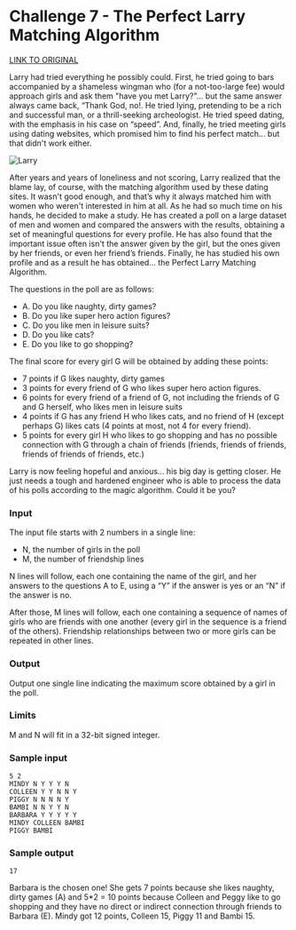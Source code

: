 # Challenge 7 - The Perfect Larry Matching Algorithm

[LINK TO ORIGINAL](https://contest.tuenti.net/Challenges?id=7)

Larry had tried everything he possibly could. First, he tried going to bars accompanied by a shameless wingman who (for a not-too-large fee) would approach girls and ask them "have you met Larry?"... but the same answer always came back, “Thank God, no!. He tried lying, pretending to be a rich and successful man, or a thrill-seeking archeologist. He tried speed dating, with the emphasis in his case on “speed”. And, finally, he tried meeting girls using dating websites, which promised him to find his perfect match... but that didn't work either.

![Larry](https://contest.tuenti.net/resources/img/larry.jpg)

After years and years of loneliness and not scoring, Larry realized that the blame lay, of course, with the matching algorithm used by these dating sites. It wasn't good enough, and that’s why it always matched him with women who weren't interested in him at all. As he had so much time on his hands, he decided to make a study. He has created a poll on a large dataset of men and women and compared the answers with the results, obtaining a set of meaningful questions for every profile. He has also found that the important issue often isn't the answer given by the girl, but the ones given by her friends, or even her friend’s friends. Finally, he has studied his own profile and as a result he has obtained... the Perfect Larry Matching Algorithm.

The questions in the poll are as follows:

* A. Do you like naughty, dirty games?
* B. Do you like super hero action figures?
* C. Do you like men in leisure suits?
* D. Do you like cats?
* E. Do you like to go shopping?

The final score for every girl G will be obtained by adding these points:

* 7 points if G likes naughty, dirty games
* 3 points for every friend of G who likes super hero action figures.
* 6 points for every friend of a friend of G, not including the friends of G and G herself, who likes men in leisure suits
* 4 points if G has any friend H who likes cats, and no friend of H (except perhaps G) likes cats (4 points at most, not 4 for every friend).
* 5 points for every girl H who likes to go shopping and has no possible connection with G through a chain of friends (friends, friends of friends, friends of friends of friends, etc.)

Larry is now feeling hopeful and anxious... his big day is getting closer. He just needs a tough and hardened engineer who is able to process the data of his polls according to the magic algorithm. Could it be you?

### Input

The input file starts with 2 numbers in a single line:

* N, the number of girls in the poll
* M, the number of friendship lines

N lines will follow, each one containing the name of the girl, and her answers to the questions A to E, using a “Y” if the answer is yes or an “N” if the answer is no.

After those, M lines will follow, each one containing a sequence of names of girls who are friends with one another (every girl in the sequence is a friend of the others). Friendship relationships between two or more girls can be repeated in other lines.

### Output

Output one single line indicating the maximum score obtained by a girl in the poll.

### Limits

M and N will fit in a 32-bit signed integer.

### Sample input

```
5 2
MINDY N Y Y Y N
COLLEEN Y Y N N Y
PIGGY N N N N Y
BAMBI N N Y Y N
BARBARA Y Y Y Y Y
MINDY COLLEEN BAMBI
PIGGY BAMBI
```

### Sample output

```
17
```

Barbara is the chosen one! She gets 7 points because she likes naughty, dirty games (A) and 5*2 = 10 points because Colleen and Peggy like to go shopping and they have no direct or indirect connection through friends to Barbara (E). Mindy got 12 points, Colleen 15, Piggy 11 and Bambi 15.
